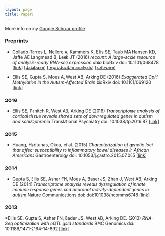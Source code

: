 ```yaml
---
layout: page
title: Papers
---
```



More info on my [Google Scholar profile](https://scholar.google.com/citations?user=G5cAVdkAAAAJ&hl=en)


### Preprints 
*  Collado-Torres L, Nellore A, Kammers K, Ellis SE, Taub MA Hansen KD, Jaffe AE Langmead B, Leek JT (2016) _recount: A large-scale resource of analysis-ready RNA-seq expression data_ bioRxiv doi: 10.1101/068478 [[link]](http://biorxiv.org/content/early/2016/08/08/068478) [[database]](https://jhubiostatistics.shinyapps.io/recount/) [[reproducible analysis]](http://leekgroup.github.io/recount-analyses/) [[software]](https://bioconductor.org/packages/devel/bioc/html/recount.html)

* Ellis SE, Gupta S, Moes A, West AB, Arking DE (2016) _Exaggerated CpH Methylation in the Autism-Affected Brain_ bioRxiv doi: 10.1101/069120 [[link]](http://biorxiv.org/content/early/2016/08/15/069120)

### 2016
* Ellis SE, Panitch R, West AB, Arking DE (2016) _Transcriptome analysis of cortical tissue reveals shared sets of downregulated genes in autism and schizophrenia_ Translational Psychiatry doi: 10.1038/tp.2016.87 [[link]](http://www.nature.com/tp/journal/v6/n5/abs/tp201687a.html)

### 2015
* Huang, Haritunas, Okou, et al. (2015) _Characterization of genetic loci that affect susceptibility to inflammatory bowel diseases in African Americans_ Gastroenterolgy doi: 10.1053/j.gastro.2015.07.065 [[link]](http://www.sciencedirect.com/science/article/pii/S0016508515011038)

### 2014
* Gupta S, Ellis SE, Ashar FN, Moes A, Baser JS, Zhan J, West AB, Arking DE (2014) _Transcriptome analysis reveals dysregulation of innate immune response genes and neuronal activity-dependent genes in autism_ Nature Communications doi: doi:10.1038/ncomms6748 [[link]](http://www.nature.com/articles/ncomms6748)


### 2013
*Ellis SE, Gupta S, Ashar FN, Bader JS, West AB, Arking DE. (2013) _RNA-Seq optimization with eQTL gold standards_ BMC Genomics doi: 10.1186/1471-2164-14-892 [[link]](http://bmcgenomics.biomedcentral.com/articles/10.1186/1471-2164-14-892)
